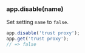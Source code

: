 <h3 id='app.disable'>app.disable(name)</h3>

Set setting `name` to `false`.

~~~js
app.disable('trust proxy');
app.get('trust proxy');
// => false
~~~

